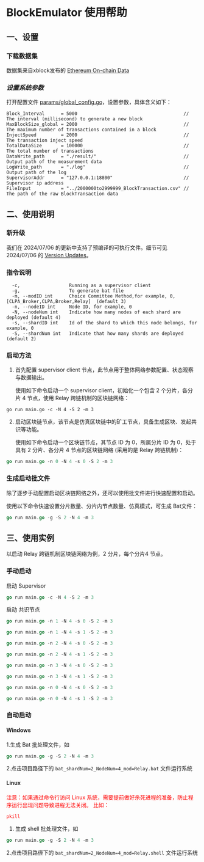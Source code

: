 # BlockEmulator 使用帮助

## 一、设置

### 下载数据集

数据集来自xblock发布的 [Ethereum On-chain Data](https://xblock.pro/#/dataset/14)

### *设置系统参数*

打开配置文件 [params/global_config.go](https://github.com/Jianru-Lin/block-emulator-v1/blob/79325c6ddd009c450a00ffbc0e06073a74f3c428/params/global_config.go)，设置参数，具体含义如下：

```Plain
Block_Interval      = 5000                                       // The interval (millisecond) to generate a new block
MaxBlockSize_global = 2000                                       // The maximum number of transactions contained in a block 
InjectSpeed         = 2000                                       // The transaction inject speed
TotalDataSize       = 100000                                     // The total number of transactions
DataWrite_path      = "./result/"                                // Output path of the measurement data
LogWrite_path       = "./log"                                    // Output path of the log
SupervisorAddr      = "127.0.0.1:18800"                          // Supervisor ip address
FileInput           = "../2000000to2999999_BlockTransaction.csv" // The path of the raw BlockTransaction data
```



## 二、使用说明

### **新升级**
   我们在 2024/07/06 的更新中支持了预编译的可执行文件。细节可见 2024/07/06 的 [Version Updates](../versionUpdate.md)。 

### 指令说明

```Plain
  -c,                  Running as a supervisor client 
  -g,                  To generate bat file
  -m, --modID int      Choice Committee Method,for example, 0, [CLPA_Broker,CLPA,Broker,Relay]  (default 3)
  -n, --nodeID int     Node ID, for example, 0
  -N, --nodeNum int    Indicate how many nodes of each shard are deployed (default 4)
  -s, --shardID int    Id of the shard to which this node belongs, for example, 0
  -S, --shardNum int   Indicate that how many shards are deployed (default 2)
```

### 启动方法

1. 首先配置 supervisor client 节点，此节点用于整体网络参数配置、状态观察与数据输出。

   使用如下命令启动一个 supervisor client，初始化一个包含 2 个分片，各分片 4 节点，使用 Relay 跨链机制的区块链网络：

```Plain
go run main.go -c -N 4 -S 2 -m 3 
```

2. 启动区块链节点，该节点是仿真区块链中的矿工节点，具备生成区块、发起共识等功能。

   使用如下命令启动一个区块链节点，其节点 ID 为 0，所属分片 ID 为 0，处于具有 2 分片、各分片 4 节点的区块链网络  (采用的是 Relay 跨链机制)：

```Go
go run main.go -n 0 -N 4 -s 0 -S 2 -m 3 
```

### 生成启动批文件

除了逐步手动配置启动区块链网络之外，还可以使用批文件进行快速配置和启动。

使用以下命令快速设置分片数量、分片内节点数量、仿真模式，可生成 Bat文件：

```Go
go run main.go -g -S 2 -N 4 -m 3
```





## 三、使用实例

以启动 Relay 跨链机制区块链网络为例，2 分片，每个分片4 节点。

### 手动启动

启动 Supervisor

```Go
go run main.go -c -N 4 -S 2 -m 3 
```

启动 共识节点

```Go
go run main.go -n 1 -N 4 -s 0 -S 2 -m 3 

go run main.go -n 1 -N 4 -s 1 -S 2 -m 3 

go run main.go -n 2 -N 4 -s 0 -S 2 -m 3 

go run main.go -n 2 -N 4 -s 1 -S 2 -m 3 

go run main.go -n 3 -N 4 -s 0 -S 2 -m 3 

go run main.go -n 3 -N 4 -s 1 -S 2 -m 3 

go run main.go -n 0 -N 4 -s 0 -S 2 -m 3 

go run main.go -n 0 -N 4 -s 1 -S 2 -m 3 
```

### 自动启动

#### Windows 
1.生成 Bat 批处理文件，如

```Go
go run main.go -g -S 2 -N 4 -m 3
```

2.点击项目路径下的 `bat_shardNum=2_NodeNum=4_mod=Relay.bat` 文件运行系统

#### Linux
<font color='red'>注意：如果通过命令行访问 Linux 系统，需要提前做好杀死进程的准备，防止程序运行出现问题导致进程无法关闭。
比如：
```
pkill
```
</font>

1. 生成 shell 批处理文件，如

```Go
go run main.go -g -S 2 -N 4 -m 3
```

2.点击项目路径下的 `bat_shardNum=2_NodeNum=4_mod=Relay.shell` 文件运行系统